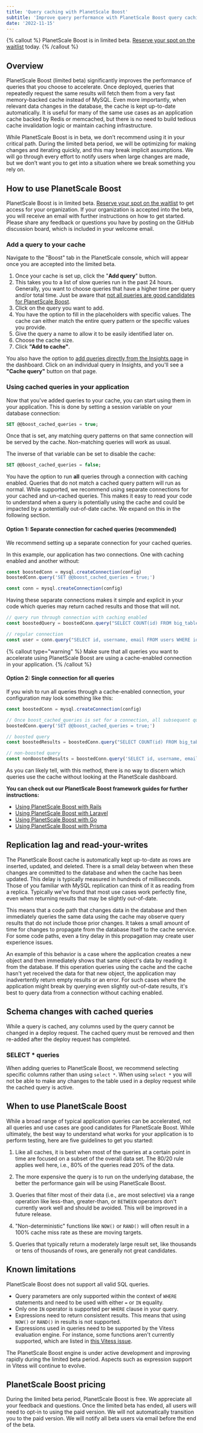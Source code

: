 ```yaml
---
title: 'Query caching with PlanetScale Boost'
subtitle: 'Improve query performance with PlanetScale Boost query caching.'
date: '2022-11-15'
---
```


{% callout %} PlanetScale Boost is in limited beta. [Reserve your spot on the waitlist](/features/boost) today. {% /callout %}

## Overview

PlanetScale Boost (limited beta) significantly improves the performance of queries that you choose to accelerate. Once deployed, queries that repeatedly request the same results will fetch them from a very fast memory-backed cache instead of MySQL. Even more importantly, when relevant data changes in the database, the cache is kept up-to-date automatically. It is useful for many of the same use cases as an application cache backed by Redis or memcached, but there is no need to build tedious cache invalidation logic or maintain caching infrastructure.

While PlanetScale Boost is in beta, we don’t recommend using it in your critical path. During the limited beta period, we will be optimizing for making changes and iterating quickly, and this may break implicit assumptions. We will go through every effort to notify users when large changes are made, but we don’t want you to get into a situation where we break something you rely on.

## How to use PlanetScale Boost

PlanetScale Boost is in limited beta. [Reserve your spot on the waitlist](/features/boost) to get access for your organization. If your organization is accepted into the beta, you will receive an email with further instructions on how to get started. Please share any feedback or questions you have by posting on the GitHub discussion board, which is included in your welcome email.

### Add a query to your cache

Navigate to the "Boost" tab in the PlanetScale console, which will appear once you are accepted into the limited beta.

1. Once your cache is set up, click the "**Add query**" button.
2. This takes you to a list of slow queries run in the past 24 hours. Generally, you want to choose queries that have a higher time per query and/or total time. Just be aware that [not all queries are good candidates for PlanetScale Boost](#when-to-use-planetscale-boost).
3. Click on the query you want to add.
4. You have the option to fill in the placeholders with specific values. The cache can either match the entire query pattern or the specific values you provide.
5. Give the query a name to allow it to be easily identified later on.
6. Choose the cache size.
7. Click **"Add to cache"**.

You also have the option to [add queries directly from the Insights page](/docs/concepts/query-insights) in the dashboard. Click on an individual query in Insights, and you'll see a **"Cache query"** button on that page.

### Using cached queries in your application

Now that you've added queries to your cache, you can start using them in your application. This is done by setting a session variable on your database connection:

```sql
SET @@boost_cached_queries = true;
```

Once that is set, any matching query patterns on that same connection will be served by the cache. Non-matching queries will work as usual.

The inverse of that variable can be set to disable the cache:

```sql
SET @@boost_cached_queries = false;
```

You have the option to run **all** queries through a connection with caching enabled. Queries that do not match a cached query pattern will run as normal. While supported, we recommend using separate connections for your cached and un-cached queries. This makes it easy to read your code to understand when a query is potentially using the cache and could be impacted by a potentially out-of-date cache. We expand on this in the following section.

#### Option 1: Separate connection for cached queries (recommended)

We recommend setting up a separate connection for your cached queries.

In this example, our application has two connections. One with caching enabled and another without:

```js
const boostedConn = mysql.createConnection(config)
boostedConn.query('SET @@boost_cached_queries = true;')

const conn = mysql.createConnection(config)
```

Having these separate connections makes it simple and explicit in your code which queries may return cached results and those that will not.

```js
// query run through connection with caching enabled
const boostedQuery = boostedConn.query("SELECT COUNT(id) FROM big_table WHERE season = 'fall';")

// regular connection
const user = conn.query("SELECT id, username, email FROM users WHERE id = 1006”)
```

{% callout type="warning" %} Make sure that all queries you want to accelerate using PlanetScale Boost are using a cache-enabled connection in your application. {% /callout %}

#### Option 2: Single connection for all queries

If you wish to run all queries through a cache-enabled connection, your configuration may look something like this:

```js
const boostedConn = mysql.createConnection(config)

// Once boost_cached_queries is set for a connection, all subsequent queries can use PlanetScale Boost.
boostedConn.query('SET @@boost_cached_queries = true;')

// boosted query
const boostedResults = boostedConn.query("SELECT COUNT(id) FROM big_table WHERE season = 'fall'")

// non-boosted query
const nonBoostedResults = boostedConn.query('SELECT id, username, email FROM users WHERE id = 1006')
```

As you can likely tell, with this method, there is no way to discern which queries use the cache without looking at the PlanetScale dashboard.

**You can check out our PlanetScale Boost framework guides for further instructions:**

- [Using PlanetScale Boost with Rails](/docs/tutorials/rails-boost-guide)
- [Using PlanetScale Boost with Laravel](/docs/tutorials/laravel-boost-guide)
- [Using PlanetScale Boost with Go](/docs/tutorials/go-boost-guide)
- [Using PlanetScale Boost with Prisma](/docs/tutorials/prisma-boost-guide)

## Replication lag and read-your-writes

The PlanetScale Boost cache is automatically kept up-to-date as rows are inserted, updated, and deleted. There is a small delay between when these changes are committed to the database and when the cache has been updated. This delay is typically measured in hundreds of milliseconds. Those of you familiar with MySQL replication can think of it as reading from a replica. Typically we've found that most use cases work perfectly fine, even when returning results that may be slightly out-of-date.

This means that a code path that changes data in the database and then immediately queries the same data using the cache may observe query results that do not include those prior changes. It takes a small amount of time for changes to propagate from the database itself to the cache service. For some code paths, even a tiny delay in this propagation may create user experience issues.

An example of this behavior is a case where the application creates a new object and then immediately shows that same object's data by reading it from the database. If this operation queries using the cache and the cache hasn't yet received the data for that new object, the application may inadvertently return empty results or an error. For such cases where the application might break by querying even slightly out-of-date results, it's best to query data from a connection without caching enabled.

## Schema changes with cached queries

While a query is cached, any columns used by the query cannot be changed in a deploy request. The cached query must be removed and then re-added after the deploy request has completed.

### SELECT \* queries

When adding queries to PlanetScale Boost, we recommend selecting specific columns rather than using `select *`. When using `select *` you will not be able to make any changes to the table used in a deploy request while the cached query is active.

## When to use PlanetScale Boost

While a broad range of typical application queries can be accelerated, not all queries and use cases are good candidates for PlanetScale Boost. While ultimately, the best way to understand what works for your application is to perform testing, here are five guidelines to get you started:

1. Like all caches, it is best when most of the queries at a certain point in time are focused on a subset of the overall data set. The 80/20 rule applies well here, i.e., 80% of the queries read 20% of the data.

2. The more expensive the query is to run on the underlying database, the better the performance gain will be using PlanetScale Boost.

3. Queries that filter most of their data (i.e., are most selective) via a range operation like less-than, greater-than, or `BETWEEN` operators don't currently work well and should be avoided. This will be improved in a future release.

4. "Non-deterministic" functions like `NOW()` or `RAND()` will often result in a 100% cache miss rate as these are moving targets.

5. Queries that typically return a moderately large result set, like thousands or tens of thousands of rows, are generally not great candidates.

## Known limitations

PlanetScale Boost does not support all valid SQL queries.

- Query parameters are only supported within the context of `WHERE` statements and need to be used with either `=` or `IN` equality.
- Only one `IN` operator is supported per `WHERE` clause in your query.
- Expressions need to return consistent results. This means that using `NOW()` or `RAND()` in results is not supported.
- Expressions used in queries need to be supported by the Vitess evaluation engine. For instance, some functions aren't currently supported, which are listed in [this Vitess issue](https://github.com/vitessio/vitess/issues/9647).

The PlanetScale Boost engine is under active development and improving rapidly during the limited beta period. Aspects such as expression support in Vitess will continue to evolve.

## PlanetScale Boost pricing

During the limited beta period, PlanetScale Boost is free. We appreciate all your feedback and questions. Once the limited beta has ended, all users will need to opt-in to using the paid version. We will not automatically transition you to the paid version. We will notify all beta users via email before the end of the beta.
